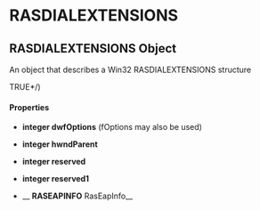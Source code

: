 # RASDIALEXTENSIONS

## RASDIALEXTENSIONS Object

An object that describes a Win32 RASDIALEXTENSIONS structure 

TRUE*/)

#### Properties

  -  __integer dwfOptions__ 
    (fOptions may also be used)

  -  __integer hwndParent__ 
    

  -  __integer reserved__ 
    

  -  __integer reserved1__ 
    

  -  __ __RASEAPINFO__ RasEapInfo__ 
    